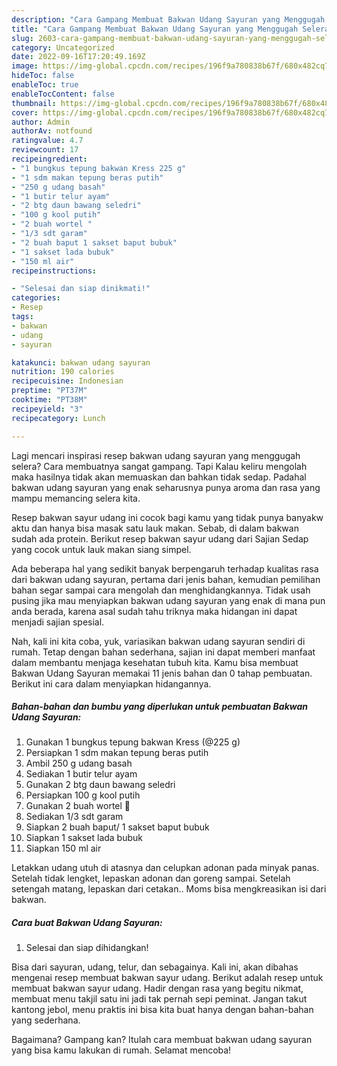 ```yaml
---
description: "Cara Gampang Membuat Bakwan Udang Sayuran yang Menggugah Selera, Buat Buka Puasa Menggugah Selera"
title: "Cara Gampang Membuat Bakwan Udang Sayuran yang Menggugah Selera, Buat Buka Puasa Menggugah Selera"
slug: 2603-cara-gampang-membuat-bakwan-udang-sayuran-yang-menggugah-selera-buat-buka-puasa-menggugah-selera
category: Uncategorized
date: 2022-09-16T17:20:49.169Z
image: https://img-global.cpcdn.com/recipes/196f9a780838b67f/680x482cq70/bakwan-udang-sayuran-foto-resep-utama.jpg
hideToc: false
enableToc: true
enableTocContent: false
thumbnail: https://img-global.cpcdn.com/recipes/196f9a780838b67f/680x482cq70/bakwan-udang-sayuran-foto-resep-utama.jpg
cover: https://img-global.cpcdn.com/recipes/196f9a780838b67f/680x482cq70/bakwan-udang-sayuran-foto-resep-utama.jpg
author: Admin
authorAv: notfound
ratingvalue: 4.7
reviewcount: 17
recipeingredient:
- "1 bungkus tepung bakwan Kress 225 g"
- "1 sdm makan tepung beras putih"
- "250 g udang basah"
- "1 butir telur ayam"
- "2 btg daun bawang seledri"
- "100 g kool putih"
- "2 buah wortel "
- "1/3 sdt garam"
- "2 buah baput 1 sakset baput bubuk"
- "1 sakset lada bubuk"
- "150 ml air"
recipeinstructions:

- "Selesai dan siap dinikmati!"
categories:
- Resep
tags:
- bakwan
- udang
- sayuran

katakunci: bakwan udang sayuran 
nutrition: 190 calories
recipecuisine: Indonesian
preptime: "PT37M"
cooktime: "PT38M"
recipeyield: "3"
recipecategory: Lunch

---
```



Lagi mencari inspirasi resep bakwan udang sayuran yang menggugah selera? Cara membuatnya sangat gampang. Tapi Kalau keliru mengolah maka hasilnya tidak akan memuaskan dan bahkan tidak sedap. Padahal bakwan udang sayuran yang enak seharusnya punya aroma dan rasa yang mampu memancing selera kita.


Resep bakwan sayur udang ini cocok bagi kamu yang tidak punya banyakw aktu dan hanya bisa masak satu lauk makan. Sebab, di dalam bakwan sudah ada protein. Berikut resep bakwan sayur udang dari Sajian Sedap yang cocok untuk lauk makan siang simpel.

Ada beberapa hal yang sedikit banyak berpengaruh terhadap kualitas rasa dari bakwan udang sayuran, pertama dari jenis bahan, kemudian pemilihan bahan segar sampai cara mengolah dan menghidangkannya. Tidak usah pusing jika mau menyiapkan bakwan udang sayuran yang enak di mana pun anda berada, karena asal sudah tahu triknya maka hidangan ini dapat menjadi sajian spesial.


Nah, kali ini kita coba, yuk, variasikan bakwan udang sayuran sendiri di rumah. Tetap dengan bahan sederhana, sajian ini dapat memberi manfaat dalam membantu menjaga kesehatan tubuh kita. Kamu bisa membuat Bakwan Udang Sayuran memakai 11 jenis bahan dan 0 tahap pembuatan. Berikut ini cara dalam menyiapkan hidangannya.

<!--inarticleads1-->

##### Bahan-bahan dan bumbu yang diperlukan untuk pembuatan Bakwan Udang Sayuran:

1. Gunakan 1 bungkus tepung bakwan Kress (@225 g)
1. Persiapkan 1 sdm makan tepung beras putih
1. Ambil 250 g udang basah
1. Sediakan 1 butir telur ayam
1. Gunakan 2 btg daun bawang seledri
1. Persiapkan 100 g kool putih
1. Gunakan 2 buah wortel 🥕
1. Sediakan 1/3 sdt garam
1. Siapkan 2 buah baput/ 1 sakset baput bubuk
1. Siapkan 1 sakset lada bubuk
1. Siapkan 150 ml air


Letakkan udang utuh di atasnya dan celupkan adonan pada minyak panas. Setelah tidak lengket, lepaskan adonan dan goreng sampai. Setelah setengah matang, lepaskan dari cetakan.. Moms bisa mengkreasikan isi dari bakwan. 

<!--inarticleads2-->

##### Cara buat Bakwan Udang Sayuran:


1. Selesai dan siap dihidangkan!

Bisa dari sayuran, udang, telur, dan sebagainya. Kali ini, akan dibahas mengenai resep membuat bakwan sayur udang. Berikut adalah resep untuk membuat bakwan sayur udang. Hadir dengan rasa yang begitu nikmat, membuat menu takjil satu ini jadi tak pernah sepi peminat. Jangan takut kantong jebol, menu praktis ini bisa kita buat hanya dengan bahan-bahan yang sederhana. 

Bagaimana? Gampang kan? Itulah cara membuat bakwan udang sayuran yang bisa kamu lakukan di rumah. Selamat mencoba!
